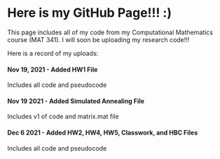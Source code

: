 # Here is my GitHub Page!!! :)
 This page includes all of my code from my Computational Mathematics course (MAT 341). I will soon be uploading my research code!!! 
 
 
 
 Here is a record of my uploads:

#### Nov 19, 2021 - Added HW1 File
 Includes all code and pseudocode

#### Nov 19 2021 - Added Simulated Annealing File
 Includes v1 of code and matrix.mat file
 
#### Dec 6 2021 - Added HW2, HW4, HW5, Classwork, and HBC Files
 Includes all code and pseudocode

